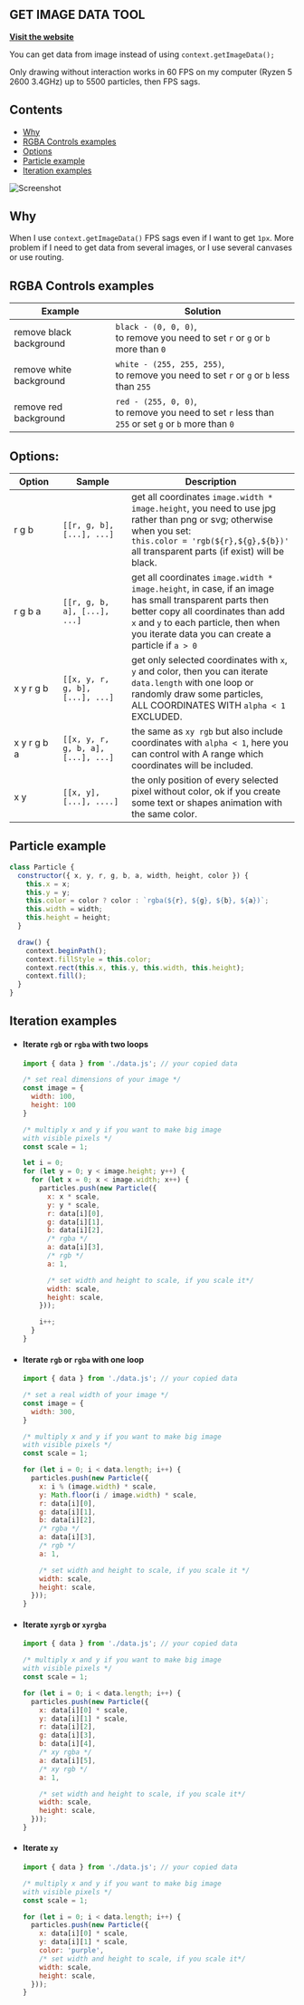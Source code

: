 ## GET IMAGE DATA TOOL
[**Visit the website**](https://malashevskyi.pp.ua/get-image-data)

You can get data from image instead of using ```context.getImageData();```

Only drawing without interaction works in 60 FPS on my computer (Ryzen 5 2600 3.4GHz) up to 5500 particles, then FPS sags.

## Contents
- [Why](#why)
- [RGBA Controls examples](#rgba-controls-examples)
- [Options](#options)
- [Particle example](#particle-example)
- [Iteration examples](#iteration-examples)

![Screenshot](assets/screenshot.jpg)

## Why
When I use `context.getImageData()` FPS sags even if I want to get `1px`. More problem if I need to get data from several images, or I use several canvases or use routing.
## RGBA Controls examples
|<img width=250/>Example        |<img width=750/> Solution             |
| -------------- |-----------------------------------------------------|
|remove black background | `black - (0, 0, 0)`, <br> to remove you need to set `r` or `g` or `b` more than `0`                      |
|remove white background | `white - (255, 255, 255)`, <br> to remove you need to set `r` or `g` or `b` less than `255`              | 
|remove red background   | `red - (255, 0, 0)`, <br> to remove you need to set `r` less than `255` or set `g` or `b` more than `0` | 

## Options:
|<img width=250/>Option        |<img width=650/>Sample                 |<img width=1000/>Description                         | 
| -------------- |-----------------------------------------------------|----------------------------------------------|
| r g b          | `[[r, g, b], [...], ...]`                   | get all coordinates `image.width * image.height`, you need to use jpg rather than png or svg; otherwise when you set:<br> ```this.color = 'rgb(${r},${g},${b})'``` <br> all transparent parts (if exist) will be black.|
| r g b a        | `[[r, g, b, a], [...], ...]`             | get all coordinates `image.width * image.height`, in case, if an image has small transparent parts then better copy all coordinates than add `x` and `y` to each particle, then when you iterate data you can create a particle if `a > 0` |
| x y  r g b     | `[[x, y, r, g, b], [...], ...]`       | get only selected coordinates with `x`, `y` and color, then you can iterate `data.length` with one loop or randomly draw some particles, <br> ALL COORDINATES WITH `alpha < 1` EXCLUDED. |
| x y  r g b a   | `[[x, y, r, g, b, a], [...], ...]` | the same as `xy rgb` but also include coordinates with `alpha < 1`, here you can control with A range which coordinates will be included.|
| x y            | `[[x, y], [...], ....]`                        |the only position of every selected pixel without color, ok if you create some text or shapes animation with the same color.|

## Particle example
  ```javascript
  class Particle {
    constructor({ x, y, r, g, b, a, width, height, color }) {
      this.x = x;
      this.y = y;
      this.color = color ? color : `rgba(${r}, ${g}, ${b}, ${a})`;
      this.width = width;
      this.height = height;
    }

    draw() {
      context.beginPath();
      context.fillStyle = this.color;
      context.rect(this.x, this.y, this.width, this.height);
      context.fill();
    }
  }
  ```
## Iteration examples
- #### Iterate `rgb` or `rgba` with two loops
    ```javascript
    import { data } from './data.js'; // your copied data 

    /* set real dimensions of your image */
    const image = {
      width: 100,
      height: 100
    }

    /* multiply x and y if you want to make big image
    with visible pixels */
    const scale = 1;

    let i = 0;
    for (let y = 0; y < image.height; y++) {
      for (let x = 0; x < image.width; x++) {
        particles.push(new Particle({
          x: x * scale,
          y: y * scale,
          r: data[i][0],
          g: data[i][1],
          b: data[i][2],
          /* rgba */
          a: data[i][3],
          /* rgb */
          a: 1,

          /* set width and height to scale, if you scale it*/
          width: scale,
          height: scale,
        }));

        i++;
      }
    }
    ```
- #### Iterate `rgb` or `rgba` with one loop
    ```javascript
    import { data } from './data.js'; // your copied data 

    /* set a real width of your image */
    const image = {
      width: 300,
    }

    /* multiply x and y if you want to make big image
    with visible pixels */
    const scale = 1;

    for (let i = 0; i < data.length; i++) {
      particles.push(new Particle({
        x: i % (image.width) * scale,
        y: Math.floor(i / image.width) * scale,
        r: data[i][0],
        g: data[i][1],
        b: data[i][2],
        /* rgba */
        a: data[i][3],
        /* rgb */
        a: 1,

        /* set width and height to scale, if you scale it */
        width: scale,
        height: scale,
      }));
    }
    ```
- #### Iterate `xyrgb` or `xyrgba`
    ```javascript
    import { data } from './data.js'; // your copied data 

    /* multiply x and y if you want to make big image
    with visible pixels */
    const scale = 1;

    for (let i = 0; i < data.length; i++) {
      particles.push(new Particle({
        x: data[i][0] * scale,
        y: data[i][1] * scale,
        r: data[i][2],
        g: data[i][3],
        b: data[i][4],
        /* xy rgba */
        a: data[i][5],
        /* xy rgb */
        a: 1,

        /* set width and height to scale, if you scale it*/
        width: scale,
        height: scale,
      }));
    }
    ```
- #### Iterate `xy`
    ```javascript
    import { data } from './data.js'; // your copied data 

    /* multiply x and y if you want to make big image
    with visible pixels */
    const scale = 1;

    for (let i = 0; i < data.length; i++) {
      particles.push(new Particle({
        x: data[i][0] * scale,
        y: data[i][1] * scale,
        color: 'purple',
        /* set width and height to scale, if you scale it*/
        width: scale,
        height: scale,
      }));
    }
    ```